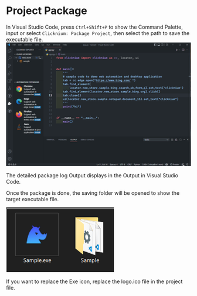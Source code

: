 # Project Package

In Visual Studio Code, press `Ctrl+Shift+P` to show the Command Palette, input or select `Clicknium: Package Project`, then select the path to save the executable file.
![](../img/pack_project.gif)

The detailed package log Output displays in the Output in Visual Studio Code.

Once the package is done, the saving folder will be opened to show the target executable file.

![pack project result](../img/pack_project_result.png)

If you want to replace the Exe icon, replace the logo.ico file in the project file. 
